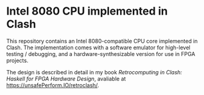 # Intel 8080 CPU implemented in Clash

This repository contains an Intel 8080-compatible CPU core implemented in Clash. The implementation 
comes with a software emulator for high-level testing / debugging, and a hardware-synthesizable version
for use in FPGA projects.

The design is described in detail in my book *Retrocomputing in Clash: Haskell for FPGA Hardware Design*,
avaliable at https://unsafePerform.IO/retroclash/.
